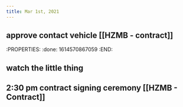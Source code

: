 ```yaml
---
title: Mar 1st, 2021
---
```


## approve contact vehicle [[HZMB - contract]]
:PROPERTIES:
:done: 1614570867059
:END:
## watch the little thing
## 2:30 pm contract signing ceremony [[HZMB - Contract]]
##
